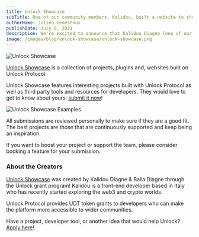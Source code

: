 ```yaml
---
title: Unlock Showcase
subTitle: One of our community members, Kalidou, built a website to showcase all of Unlock's integrations!
authorName: Julien Genestoux
publishDate: July 8, 2021
description: We're excited to announce that Kalidou Diagne (one of our latest Unlock Token Grantees) just released his project Unlock Showcase!
image: /images/blog/unlock-showcase/unlock-showcase.png
---
```


![Unlock Showcase](/images/blog/unlock-showcase/unlock-showcase.png)


[Unlock Showcase](https://www.unlockshowcase.com/) is a collection of projects, plugins and, websites built on Unlock Protocol.

Unlock Showcase features interesting projects built with Unlock Protocol as well as third party tools and resources for developers. They would love to get to know about yours: [submit it now](https://www.unlockshowcase.com/submit)!

![Unlock Showcase Examples](/images/blog/unlock-showcase/unlock-showcase-examples.png)

All submissions are reviewed personally to make sure if they are a good fit. The best projects are those that are continuously supported and keep being an inspiration.

If you want to boost your project or support the team, please consider booking a feature for your submission.

### About the Creators

[Unlock Showcase](https://www.unlockshowcase.com/) was created by Kalidou Diagne & Balla Diagne through the Unlock grant program! Kalidou is a front-end developer based in Italy who has recently started exploring the web3 and crypto worlds.

Unlock Protocol provides UDT token grants to developers who can make the platform more accessible to wider communities.

Have a project, developer tool, or another idea that would help Unlock? [Apply here](https://share.hsforms.com/1gAdLgNOESNCWJ9bJxCUAMwbvg22)!

